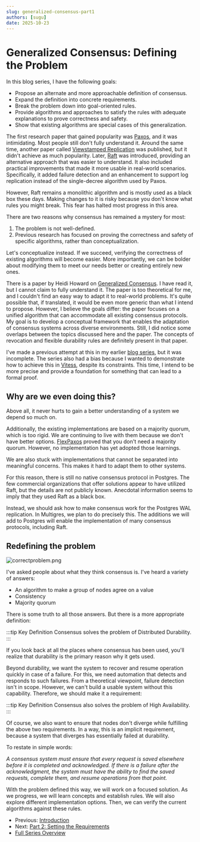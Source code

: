 ```yaml
---
slug: generalized-consensus-part1
authors: [sugu]
date: 2025-10-23
---
```


# Generalized Consensus: Defining the Problem

In this blog series, I have the following goals:

- Propose an alternate and more approachable definition of consensus.
- Expand the definition into concrete requirements.
- Break the problem down into goal-oriented rules.
- Provide algorithms and approaches to satisfy the rules with adequate explanations to prove correctness and safety.
- Show that existing algorithms are special cases of this generalization.

<!--truncate-->

The first research paper that gained popularity was [Paxos](https://lamport.azurewebsites.net/pubs/lamport-paxos.pdf), and it was intimidating. Most people still don't fully understand it. Around the same time, another paper called [Viewstamped Replication](http://pmg.csail.mit.edu/papers/vr.pdf) was published, but it didn't achieve as much popularity. Later, [Raft](https://raft.github.io/) was introduced, providing an alternative approach that was easier to understand. It also included practical improvements that made it more usable in real-world scenarios. Specifically, it added failure detection and an enhancement to support log replication instead of the single-decree algorithm used by Paxos.

However, Raft remains a monolithic algorithm and is mostly used as a black box these days. Making changes to it is risky because you don't know what rules you might break. This fear has halted most progress in this area.

There are two reasons why consensus has remained a mystery for most:

1. The problem is not well-defined.
2. Previous research has focused on proving the correctness and safety of specific algorithms, rather than conceptualization.

Let's conceptualize instead. If we succeed, verifying the correctness of existing algorithms will become easier. More importantly, we can be bolder about modifying them to meet our needs better or creating entirely new ones.

There is a paper by Heidi Howard on [Generalized Consensus](https://arxiv.org/abs/1902.06776). I have read it, but I cannot claim to fully understand it. The paper is too theoretical for me, and I couldn't find an easy way to adapt it to real-world problems. It's quite possible that, if translated, it would be even more generic than what I intend to propose. However, I believe the goals differ: the paper focuses on a unified algorithm that can accommodate all existing consensus protocols. My goal is to develop a conceptual framework that enables the adaptation of consensus systems across diverse environments. Still, I did notice some overlaps between the topics discussed here and the paper. The concepts of revocation and flexible durability rules are definitely present in that paper.

I've made a previous attempt at this in my earlier [blog series](https://planetscale.com/blog/consensus-algorithms-at-scale-part-1), but it was incomplete. The series also had a bias because I wanted to demonstrate how to achieve this in [Vitess](http://vitess.io), despite its constraints. This time, I intend to be more precise and provide a foundation for something that can lead to a formal proof.

## Why are we even doing this?

Above all, it never hurts to gain a better understanding of a system we depend so much on.

Additionally, the existing implementations are based on a majority quorum, which is too rigid. We are continuing to live with them because we don't have better options. [FlexPaxos](https://fpaxos.github.io/) proved that you don't need a majority quorum. However, no implementation has yet adopted those learnings.

We are also stuck with implementations that cannot be separated into meaningful concerns. This makes it hard to adapt them to other systems.

For this reason, there is still no native consensus protocol in Postgres. The few commercial organizations that offer solutions appear to have utilized Raft, but the details are not publicly known. Anecdotal information seems to imply that they used Raft as a black box.

Instead, we should ask how to make consensus work for the Postgres WAL replication. In Multigres, we plan to do precisely this. The additions we will add to Postgres will enable the implementation of many consensus protocols, including Raft.

## Redefining the problem

![correctproblem.png](/img/consensus/correctproblem.png)

I've asked people about what they think consensus is. I've heard a variety of answers:

- An algorithm to make a group of nodes agree on a value
- Consistency
- Majority quorum

There is some truth to all those answers. But there is a more appropriate definition:

:::tip Key Definition
Consensus solves the problem of Distributed Durability.
:::

If you look back at all the places where consensus has been used, you'll realize that durability is the primary reason why it gets used.

Beyond durability, we want the system to recover and resume operation quickly in case of a failure. For this, we need automation that detects and responds to such failures. From a theoretical viewpoint, failure detection isn't in scope. However, we can't build a usable system without this capability. Therefore, we should make it a requirement:

:::tip Key Definition
Consensus also solves the problem of High Availability.
:::

Of course, we also want to ensure that nodes don't diverge while fulfilling the above two requirements. In a way, this is an implicit requirement, because a system that diverges has essentially failed at durability.

To restate in simple words:

*A consensus system must ensure that every request is saved elsewhere before it is completed and acknowledged. If there is a failure after the acknowledgment, the system must have the ability to find the saved requests, complete them, and resume operations from that point.*

With the problem defined this way, we will work on a focused solution. As we progress, we will learn concepts and establish rules. We will also explore different implementation options. Then, we can verify the current algorithms against these rules.

* Previous: [Introduction](/blog/generalized-consensus)
* Next: [Part 2: Setting the Requirements](/blog/generalized-consensus-part2)
* [Full Series Overview](/blog/generalized-consensus)
